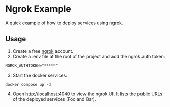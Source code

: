# Ngrok Example

A quick example of how to deploy services using [ngrok](https://ngrok.com/).

## Usage

1. Create a free [ngrok](https://ngrok.com/) account.
2. Create a .env file at the root of the project and add the ngrok auth token:
```
NGROK_AUTHTOKEN="*****"
```
3. Start the docker services:
```
docker compose up -d
```
4. Open <http://localhost:4040> to view the ngrok UI. It lists the public URLs of the deployed services (Foo and Bar).
